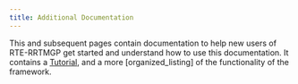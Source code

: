 ```yaml
---
title: Additional Documentation
---
```


This and subsequent pages contain documentation to help new users of RTE-RRTMGP get started and understand how to use this documentation.
It contains a [Tutorial], and a more [organized_listing] of the functionality of the framework.

[Tutorial]: ./Tutorial.html
[organized listing]: ./Organized_Listing.html
